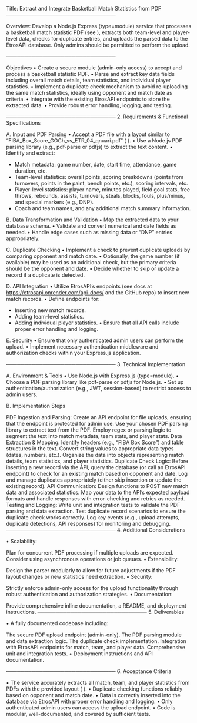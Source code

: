 Title: Extract and Integrate Basketball Match Statistics from PDF
──────────────────────────────

Overview:
Develop a Node.js Express (type=module) service that processes a basketball match statistic PDF (see
), extracts both team-level and player-level data, checks for duplicate entries, and uploads the parsed data to the EtrosAPI database. Only admins should be permitted to perform the upload.

──────────────────────────────

Objectives
• Create a secure module (admin-only access) to accept and process a basketball statistic PDF.
• Parse and extract key data fields including overall match details, team statistics, and individual player statistics.
• Implement a duplicate check mechanism to avoid re-uploading the same match statistics, ideally using opponent and match date as criteria.
• Integrate with the existing EtrosAPI endpoints to store the extracted data.
• Provide robust error handling, logging, and testing.

────────────────────────────── 2. Requirements & Functional Specifications

A. Input and PDF Parsing
• Accept a PDF file with a layout similar to “FIBA_Box_Score_GOCh_vs_ETR_04_qnuari.pdf” (​
).
• Use a Node.js PDF parsing library (e.g., pdf-parse or pdfjs) to extract the text content.
• Identify and extract:

- Match metadata: game number, date, start time, attendance, game duration, etc.
- Team-level statistics: overall points, scoring breakdowns (points from turnovers, points in the paint, bench points, etc.), scoring intervals, etc.
- Player-level statistics: player name, minutes played, field goal stats, free throws, rebounds, assists, turnovers, steals, blocks, fouls, plus/minus, and special markers (e.g., DNP).
- Coach and team names, and any additional match summary information.

B. Data Transformation and Validation
• Map the extracted data to your database schema.
• Validate and convert numerical and date fields as needed.
• Handle edge cases such as missing data or “DNP” entries appropriately.

C. Duplicate Checking
• Implement a check to prevent duplicate uploads by comparing opponent and match date.
• Optionally, the game number (if available) may be used as an additional check, but the primary criteria should be the opponent and date.
• Decide whether to skip or update a record if a duplicate is detected.

D. API Integration
• Utilize EtrosAPI’s endpoints (see docs at https://etrosapi.onrender.com/api-docs/ and the GitHub repo) to insert new match records.
• Define endpoints for:

- Inserting new match records.
- Adding team-level statistics.
- Adding individual player statistics.
  • Ensure that all API calls include proper error handling and logging.

E. Security
• Ensure that only authenticated admin users can perform the upload.
• Implement necessary authentication middleware and authorization checks within your Express.js application.

────────────────────────────── 3. Technical Implementation

A. Environment & Tools
• Use Node.js with Express.js (type=module).
• Choose a PDF parsing library like pdf-parse or pdfjs for Node.js.
• Set up authentication/authorization (e.g., JWT, session-based) to restrict access to admin users.

B. Implementation Steps

PDF Ingestion and Parsing:
Create an API endpoint for file uploads, ensuring that the endpoint is protected for admin use.
Use your chosen PDF parsing library to extract text from the PDF.
Employ regex or parsing logic to segment the text into match metadata, team stats, and player stats.
Data Extraction & Mapping:
Identify headers (e.g., “FIBA Box Score”) and table structures in the text.
Convert string values to appropriate data types (dates, numbers, etc.).
Organize the data into objects representing match details, team statistics, and player statistics.
Duplicate Check Logic:
Before inserting a new record via the API, query the database (or call an EtrosAPI endpoint) to check for an existing match based on opponent and date.
Log and manage duplicates appropriately (either skip insertion or update the existing record).
API Communication:
Design functions to POST new match data and associated statistics.
Map your data to the API’s expected payload formats and handle responses with error-checking and retries as needed.
Testing and Logging:
Write unit and integration tests to validate the PDF parsing and data extraction.
Test duplicate record scenarios to ensure the duplicate check works correctly.
Log key events (e.g., upload attempts, duplicate detections, API responses) for monitoring and debugging.
────────────────────────────── 4. Additional Considerations

• Scalability:

Plan for concurrent PDF processing if multiple uploads are expected. Consider using asynchronous operations or job queues.
• Extensibility:

Design the parser modularly to allow for future adjustments if the PDF layout changes or new statistics need extraction.
• Security:

Strictly enforce admin-only access for the upload functionality through robust authentication and authorization strategies.
• Documentation:

Provide comprehensive inline documentation, a README, and deployment instructions.
────────────────────────────── 5. Deliverables

• A fully documented codebase including:

The secure PDF upload endpoint (admin-only).
The PDF parsing module and data extraction logic.
The duplicate check implementation.
Integration with EtrosAPI endpoints for match, team, and player data.
Comprehensive unit and integration tests.
• Deployment instructions and API documentation.

────────────────────────────── 6. Acceptance Criteria

• The service accurately extracts all match, team, and player statistics from PDFs with the provided layout (​
).
• Duplicate checking functions reliably based on opponent and match date.
• Data is correctly inserted into the database via EtrosAPI with proper error handling and logging.
• Only authenticated admin users can access the upload endpoint.
• Code is modular, well-documented, and covered by sufficient tests.
